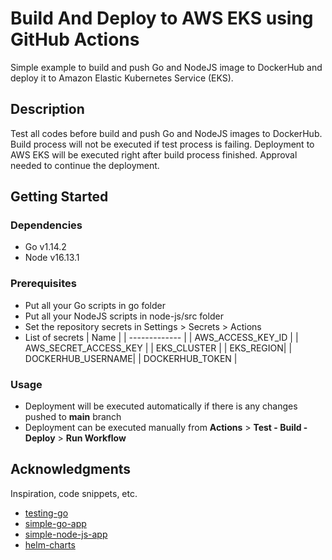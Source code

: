 # Build And Deploy to AWS EKS using GitHub Actions

Simple example to build and push Go and NodeJS image to DockerHub and deploy it to Amazon Elastic Kubernetes Service (EKS).

## Description

Test all codes before build and push Go and NodeJS images to DockerHub. Build process will not be executed if test process is failing. Deployment to AWS EKS will be executed right after build process finished. Approval needed to continue the deployment.

## Getting Started

### Dependencies

* Go v1.14.2
* Node v16.13.1

### Prerequisites

* Put all your Go scripts in go folder
* Put all your NodeJS scripts in node-js/src folder
* Set the repository secrets in Settings > Secrets > Actions
* List of secrets
  | Name       |
  | ------------- |
  | AWS_ACCESS_KEY_ID      |
  | AWS_SECRET_ACCESS_KEY      |
  | EKS_CLUSTER |
  | EKS_REGION|
  | DOCKERHUB_USERNAME|
  | DOCKERHUB_TOKEN |

### Usage

* Deployment will be executed automatically if there is any changes pushed to **main** branch 
* Deployment can be executed manually from **Actions** > **Test - Build - Deploy** > **Run Workflow** 
  
  
## Acknowledgments

Inspiration, code snippets, etc.
* [testing-go](https://blog.questionable.services/article/testing-http-handlers-go/)
* [simple-go-app](https://github.com/gscho/simple-go-app)
* [simple-node-js-app](https://github.com/ashleydavis/docker-nodejs-examples)
* [helm-charts](https://helm.sh/)
